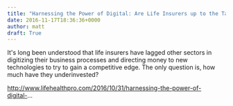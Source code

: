 ```yaml
---
title: "Harnessing the Power of Digital: Are Life Insurers up to the Task?"
date: 2016-11-17T18:36:36+0000
author: matt
draft: True
---
```

It's long been understood that life insurers have lagged other sectors in digitizing their business processes and directing money to new technologies to try to gain a competitive edge. The only question is, how much have they underinvested?

http://www.lifehealthpro.com/2016/10/31/harnessing-the-power-of-digital-...
